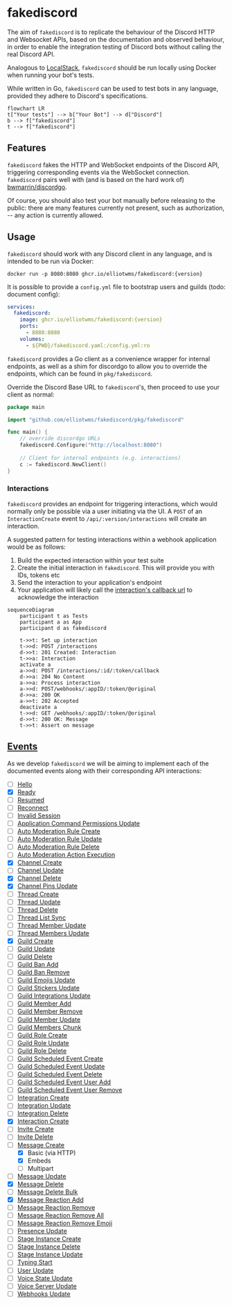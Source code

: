 # fakediscord

The aim of `fakediscord` is to replicate the behaviour of the Discord HTTP and Websocket APIs, based on the documentation and observed behaviour, in order to enable the integration testing of Discord bots without calling the real Discord API. 

Analogous to [LocalStack](https://github.com/localstack/localstack), `fakediscord` should be run locally using Docker when running your bot's tests.

While written in Go, `fakediscord` can be used to test bots in any language, provided they adhere to Discord's specifications.

```mermaid
flowchart LR
t["Your tests"] --> b["Your Bot"] --> d["Discord"]
b --> f["fakediscord"]
t --> f["fakediscord"]
```

## Features

`fakediscord` fakes the HTTP and WebSocket endpoints of the Discord API, triggering corresponding events via the WebSocket connection. `fakediscord` pairs well with (and is based on the hard work of) [bwmarrin/discordgo](https://github.com/bwmarrin/discordgo). 

Of course, you should also test your bot manually before releasing to the public: there are many features currently not present, such as authorization, -- any action is currently allowed.

## Usage

`fakediscord` should work with any Discord client in any language, and is intended to be run via Docker:

```shell
docker run -p 8080:8080 ghcr.io/elliotwms/fakediscord:{version}
```

It is possible to provide a `config.yml` file to bootstrap users and guilds (todo: document config): 

```yaml
services:
  fakediscord:
    image: ghcr.io/elliotwms/fakediscord:{version}
    ports:
      - 8080:8080
    volumes:
      - ${PWD}/fakediscord.yaml:/config.yml:ro
```

`fakediscord` provides a Go client as a convenience wrapper for internal endpoints, as well as a shim for discordgo to allow you to override the endpoints, which can be found in `pkg/fakediscord`.

Override the Discord Base URL to `fakediscord`'s, then proceed to use your client as normal:

```go
package main

import "github.com/elliotwms/fakediscord/pkg/fakediscord"

func main() { 
	// override discordgo URLs
	fakediscord.Configure("http://localhost:8080") 
	
	// Client for internal endpoints (e.g. interactions)
	c := fakediscord.NewClient()
}
```

### Interactions

`fakediscord` provides an endpoint for triggering interactions, which would normally only be possible via a user initiating via the UI. A `POST` of an `InteractionCreate` event to `/api/:version/interactions` will create an interaction.

A suggested pattern for testing interactions within a webhook application would be as follows: 

1. Build the expected interaction within your test suite
2. Create the initial interaction in `fakediscord`. This will provide you with IDs, tokens etc
3. Send the interaction to your application's endpoint
4. Your application will likely call the [interaction's callback url](https://discord.com/developers/docs/interactions/receiving-and-responding#interaction-callback) to acknowledge the interaction

```mermaid
sequenceDiagram
    participant t as Tests
    participant a as App
    participant d as fakediscord
    
    t->>t: Set up interaction
    t->>d: POST /interactions
    d->>t: 201 Created: Interaction
    t->>a: Interaction
    activate a
    a->>d: POST /interactions/:id/:token/callback
    d->>a: 204 No Content
    a->>a: Process interaction
    a->>d: POST/webhooks/:appID/:token/@original
    d->>a: 200 OK
    a->>t: 202 Accepted
    deactivate a
    t->>d: GET /webhooks/:appID/:token/@original
    d->>t: 200 OK: Message
    t->>t: Assert on message
```

## [Events](https://discord.com/developers/docs/topics/gateway-events)

As we develop `fakediscord` we will be aiming to implement each of the documented events along with their corresponding API interactions:

- [ ] [Hello](https://discord.com/developers/docs/topics/gateway-events#hello)
- [x] [Ready](https://discord.com/developers/docs/topics/gateway-events#ready)
- [ ] [Resumed](https://discord.com/developers/docs/topics/gateway-events#resumed)
- [ ] [Reconnect](https://discord.com/developers/docs/topics/gateway-events#reconnect)
- [ ] [Invalid Session](https://discord.com/developers/docs/topics/gateway-events#invalid-session)
- [ ] [Application Command Permissions Update](https://discord.com/developers/docs/topics/gateway-events#application-command-permissions-update)
- [ ] [Auto Moderation Rule Create](https://discord.com/developers/docs/topics/gateway-events#auto-moderation-rule-create)
- [ ] [Auto Moderation Rule Update](https://discord.com/developers/docs/topics/gateway-events#auto-moderation-rule-update)
- [ ] [Auto Moderation Rule Delete](https://discord.com/developers/docs/topics/gateway-events#auto-moderation-rule-delete)
- [ ] [Auto Moderation Action Execution](https://discord.com/developers/docs/topics/gateway-events#auto-moderation-action-execution)
- [x] [Channel Create](https://discord.com/developers/docs/topics/gateway-events#channel-create)
- [ ] [Channel Update](https://discord.com/developers/docs/topics/gateway-events#channel-update)
- [x] [Channel Delete](https://discord.com/developers/docs/topics/gateway-events#channel-delete)
- [x] [Channel Pins Update](https://discord.com/developers/docs/topics/gateway-events#channel-pins-update)
- [ ] [Thread Create](https://discord.com/developers/docs/topics/gateway-events#thread-create)
- [ ] [Thread Update](https://discord.com/developers/docs/topics/gateway-events#thread-update)
- [ ] [Thread Delete](https://discord.com/developers/docs/topics/gateway-events#thread-delete)
- [ ] [Thread List Sync](https://discord.com/developers/docs/topics/gateway-events#thread-list-sync)
- [ ] [Thread Member Update](https://discord.com/developers/docs/topics/gateway-events#thread-member-update)
- [ ] [Thread Members Update](https://discord.com/developers/docs/topics/gateway-events#thread-members-update)
- [x] [Guild Create](https://discord.com/developers/docs/topics/gateway-events#guild-create)
- [ ] [Guild Update](https://discord.com/developers/docs/topics/gateway-events#guild-update)
- [ ] [Guild Delete](https://discord.com/developers/docs/topics/gateway-events#guild-delete)
- [ ] [Guild Ban Add](https://discord.com/developers/docs/topics/gateway-events#guild-ban-add)
- [ ] [Guild Ban Remove](https://discord.com/developers/docs/topics/gateway-events#guild-ban-remove)
- [ ] [Guild Emojis Update](https://discord.com/developers/docs/topics/gateway-events#guild-emojis-update)
- [ ] [Guild Stickers Update](https://discord.com/developers/docs/topics/gateway-events#guild-stickers-update)
- [ ] [Guild Integrations Update](https://discord.com/developers/docs/topics/gateway-events#guild-integrations-update)
- [ ] [Guild Member Add](https://discord.com/developers/docs/topics/gateway-events#guild-member-add)
- [ ] [Guild Member Remove](https://discord.com/developers/docs/topics/gateway-events#guild-member-remove)
- [ ] [Guild Member Update](https://discord.com/developers/docs/topics/gateway-events#guild-member-update)
- [ ] [Guild Members Chunk](https://discord.com/developers/docs/topics/gateway-events#guild-members-chunk)
- [ ] [Guild Role Create](https://discord.com/developers/docs/topics/gateway-events#guild-role-create)
- [ ] [Guild Role Update](https://discord.com/developers/docs/topics/gateway-events#guild-role-update)
- [ ] [Guild Role Delete](https://discord.com/developers/docs/topics/gateway-events#guild-role-delete)
- [ ] [Guild Scheduled Event Create](https://discord.com/developers/docs/topics/gateway-events#guild-scheduled-event-create)
- [ ] [Guild Scheduled Event Update](https://discord.com/developers/docs/topics/gateway-events#guild-scheduled-event-update)
- [ ] [Guild Scheduled Event Delete](https://discord.com/developers/docs/topics/gateway-events#guild-scheduled-event-delete)
- [ ] [Guild Scheduled Event User Add](https://discord.com/developers/docs/topics/gateway-events#guild-scheduled-event-user-add)
- [ ] [Guild Scheduled Event User Remove](https://discord.com/developers/docs/topics/gateway-events#guild-scheduled-event-user-remove)
- [ ] [Integration Create](https://discord.com/developers/docs/topics/gateway-events#integration-create)
- [ ] [Integration Update](https://discord.com/developers/docs/topics/gateway-events#integration-update)
- [ ] [Integration Delete](https://discord.com/developers/docs/topics/gateway-events#integration-delete)
- [x] [Interaction Create](https://discord.com/developers/docs/topics/gateway-events#interaction-create)
- [ ] [Invite Create](https://discord.com/developers/docs/topics/gateway-events#invite-create)
- [ ] [Invite Delete](https://discord.com/developers/docs/topics/gateway-events#invite-delete)
- [ ] [Message Create](https://discord.com/developers/docs/topics/gateway-events#message-create)
  - [x] Basic (via HTTP)
  - [x] Embeds
  - [ ] Multipart
- [ ] [Message Update](https://discord.com/developers/docs/topics/gateway-events#message-update)
- [x] [Message Delete](https://discord.com/developers/docs/topics/gateway-events#message-delete)
- [ ] [Message Delete Bulk](https://discord.com/developers/docs/topics/gateway-events#message-delete-bulk)
- [x] [Message Reaction Add](https://discord.com/developers/docs/topics/gateway-events#message-reaction-add)
- [ ] [Message Reaction Remove](https://discord.com/developers/docs/topics/gateway-events#message-reaction-remove)
- [ ] [Message Reaction Remove All](https://discord.com/developers/docs/topics/gateway-events#message-reaction-remove-all)
- [ ] [Message Reaction Remove Emoji](https://discord.com/developers/docs/topics/gateway-events#message-reaction-remove-emoji)
- [ ] [Presence Update](https://discord.com/developers/docs/topics/gateway-events#presence-update)
- [ ] [Stage Instance Create](https://discord.com/developers/docs/topics/gateway-events#stage-instance-create)
- [ ] [Stage Instance Delete](https://discord.com/developers/docs/topics/gateway-events#stage-instance-delete)
- [ ] [Stage Instance Update](https://discord.com/developers/docs/topics/gateway-events#stage-instance-update)
- [ ] [Typing Start](https://discord.com/developers/docs/topics/gateway-events#typing-start)
- [ ] [User Update](https://discord.com/developers/docs/topics/gateway-events#user-update)
- [ ] [Voice State Update](https://discord.com/developers/docs/topics/gateway-events#voice-state-update)
- [ ] [Voice Server Update](https://discord.com/developers/docs/topics/gateway-events#voice-server-update)
- [ ] [Webhooks Update](https://discord.com/developers/docs/topics/gateway-events#webhooks-update)
